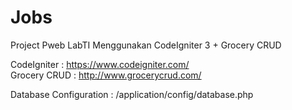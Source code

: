 # Jobs
Project Pweb LabTI Menggunakan CodeIgniter 3 + Grocery CRUD

CodeIgniter : https://www.codeigniter.com/<br/>
Grocery CRUD : http://www.grocerycrud.com/

Database Configuration : /application/config/database.php
